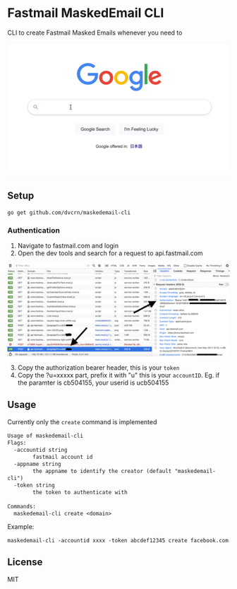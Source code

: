 # Fastmail MaskedEmail CLI

CLI to create Fastmail Masked Emails whenever you need to

![showcase](./showcase.gif)

## Setup

```
go get github.com/dvcrn/maskedemail-cli
```

### Authentication

1. Navigate to fastmail.com and login
2. Open the dev tools and search for a request to api.fastmail.com

![img](./screenshot.png)

3. Copy the authorization bearer header, this is your `token`
4. Copy the ?u=xxxxx part, prefix it with "u" this is your `accountID`. Eg. if the paramter is cb504155, your userid is ucb504155

## Usage

Currently only the `create` command is implemented

```
Usage of maskedemail-cli
Flags:
  -accountid string
        fastmail account id
  -appname string
        the appname to identify the creator (default "maskedemail-cli")
  -token string
        the token to authenticate with

Commands:
  maskedemail-cli create <domain>
```

Example:

```
maskedemail-cli -accountid xxxx -token abcdef12345 create facebook.com
```

## License

MIT
